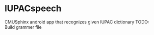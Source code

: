IUPACspeech
===========

CMUSphinx android app that recognizes given IUPAC dictionary
TODO: Build grammer file
